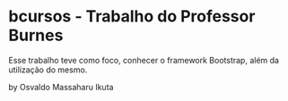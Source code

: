 # bcursos - Trabalho do Professor Burnes

Esse trabalho teve como foco, conhecer o framework Bootstrap, além da utilização do mesmo.


by Osvaldo Massaharu Ikuta
